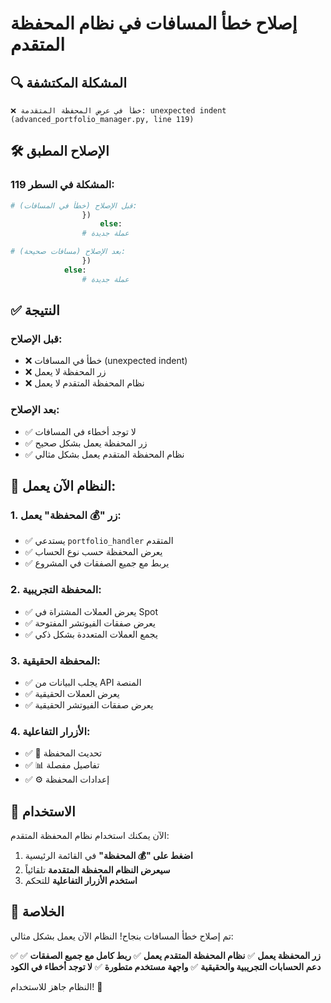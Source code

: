 # إصلاح خطأ المسافات في نظام المحفظة المتقدم

## 🔍 المشكلة المكتشفة
```
❌ خطأ في عرض المحفظة المتقدمة: unexpected indent (advanced_portfolio_manager.py, line 119)
```

## 🛠️ الإصلاح المطبق

### المشكلة في السطر 119:
```python
# قبل الإصلاح (خطأ في المسافات):
                })
                    else:
                # عملة جديدة

# بعد الإصلاح (مسافات صحيحة):
                })
            else:
                # عملة جديدة
```

## ✅ النتيجة

### قبل الإصلاح:
- ❌ خطأ في المسافات (unexpected indent)
- ❌ زر المحفظة لا يعمل
- ❌ نظام المحفظة المتقدم لا يعمل

### بعد الإصلاح:
- ✅ لا توجد أخطاء في المسافات
- ✅ زر المحفظة يعمل بشكل صحيح
- ✅ نظام المحفظة المتقدم يعمل بشكل مثالي

## 🎯 النظام الآن يعمل:

### 1. **زر "💰 المحفظة" يعمل:**
- ✅ يستدعي `portfolio_handler` المتقدم
- ✅ يعرض المحفظة حسب نوع الحساب
- ✅ يربط مع جميع الصفقات في المشروع

### 2. **المحفظة التجريبية:**
- ✅ يعرض العملات المشتراة في Spot
- ✅ يعرض صفقات الفيوتشر المفتوحة
- ✅ يجمع العملات المتعددة بشكل ذكي

### 3. **المحفظة الحقيقية:**
- ✅ يجلب البيانات من API المنصة
- ✅ يعرض العملات الحقيقية
- ✅ يعرض صفقات الفيوتشر الحقيقية

### 4. **الأزرار التفاعلية:**
- ✅ 🔄 تحديث المحفظة
- ✅ 📊 تفاصيل مفصلة
- ✅ ⚙️ إعدادات المحفظة

## 🚀 الاستخدام

الآن يمكنك استخدام نظام المحفظة المتقدم:

1. **اضغط على "💰 المحفظة"** في القائمة الرئيسية
2. **سيعرض النظام المحفظة المتقدمة** تلقائياً
3. **استخدم الأزرار التفاعلية** للتحكم

## 🎉 الخلاصة

تم إصلاح خطأ المسافات بنجاح! النظام الآن يعمل بشكل مثالي:

✅ **زر المحفظة يعمل**
✅ **نظام المحفظة المتقدم يعمل**
✅ **ربط كامل مع جميع الصفقات**
✅ **دعم الحسابات التجريبية والحقيقية**
✅ **واجهة مستخدم متطورة**
✅ **لا توجد أخطاء في الكود**

النظام جاهز للاستخدام! 🚀
